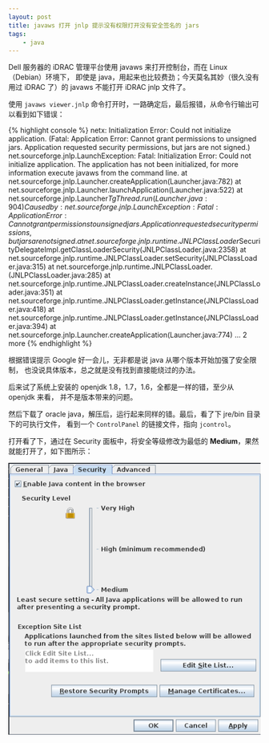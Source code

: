 ```yaml
---
layout: post
title: javaws 打开 jnlp 提示没有权限打开没有安全签名的 jars
tags:
    - java
---
```


Dell 服务器的 iDRAC 管理平台使用 javaws 来打开控制台，而在 Linux（Debian）环境下，
即使是 java，用起来也比较费劲；今天莫名其妙（很久没有用过 iDRAC 了）的 javaws 不能打开 iDRAC jnlp 文件了。

使用 `javaws viewer.jnlp` 命令打开时，一路确定后，最后报错，从命令行输出可以看到如下错误：

{% highlight console %}
netx: Initialization Error: Could not initialize application. (Fatal: Application Error: Cannot grant permissions to unsigned jars. Application requested security permissions, but jars are not signed.)
net.sourceforge.jnlp.LaunchException: Fatal: Initialization Error: Could not initialize application. The application has not been initialized, for more information execute javaws from the command line.
        at net.sourceforge.jnlp.Launcher.createApplication(Launcher.java:782)
        at net.sourceforge.jnlp.Launcher.launchApplication(Launcher.java:522)
        at net.sourceforge.jnlp.Launcher$TgThread.run(Launcher.java:904)
Caused by: net.sourceforge.jnlp.LaunchException: Fatal: Application Error: Cannot grant permissions to unsigned jars. Application requested security permissions, but jars are not signed.
        at net.sourceforge.jnlp.runtime.JNLPClassLoader$SecurityDelegateImpl.getClassLoaderSecurity(JNLPClassLoader.java:2358)
        at net.sourceforge.jnlp.runtime.JNLPClassLoader.setSecurity(JNLPClassLoader.java:315)
        at net.sourceforge.jnlp.runtime.JNLPClassLoader.<init>(JNLPClassLoader.java:285)
        at net.sourceforge.jnlp.runtime.JNLPClassLoader.createInstance(JNLPClassLoader.java:351)
        at net.sourceforge.jnlp.runtime.JNLPClassLoader.getInstance(JNLPClassLoader.java:418)
        at net.sourceforge.jnlp.runtime.JNLPClassLoader.getInstance(JNLPClassLoader.java:394)
        at net.sourceforge.jnlp.Launcher.createApplication(Launcher.java:774)
        ... 2 more
{% endhighlight %}

根据错误提示 Google 好一会儿，无非都是说 java 从哪个版本开始加强了安全限制，
也没说具体版本，总之就是没有找到直接能绕过的办法。

后来试了系统上安装的 openjdk 1.8，1.7，1.6，全都是一样的错，至少从 openjdk 来看，
并不是版本带来的问题。

然后下载了 oracle java，解压后，运行起来同样的错。最后，看了下 jre/bin 目录下的可执行文件，
看到一个 `ControlPanel` 的链接文件，指向 `jcontrol`。

打开看了下，通过在 Security 面板中，将安全等级修改为最低的 **Medium**，果然就能打开了，如下图所示：

![jcontrol security setting](/assets/images/misc/jcontrol-security-medium.png)
